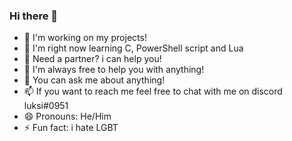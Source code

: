 ### Hi there 👋

- 🔭 I'm working on my projects!
- 🌱 I'm right now learning C, PowerShell script and Lua
- 👯 Need a partner? i can help you!
- 🤔 I'm always free to help you with anything!
- 💬 You can ask me about anything!
- 📫 If you want to reach me feel free to chat with me on discord luksi#0951
- 😄 Pronouns: He/Him
- ⚡ Fun fact: i hate LGBT

